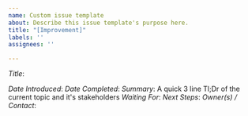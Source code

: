 ```yaml
---
name: Custom issue template
about: Describe this issue template's purpose here.
title: "[Improvement]"
labels: ''
assignees: ''

---
```


*Title*:

*Date Introduced*:
*Date Completed*:
*Summary*: 
A quick 3 line Tl;Dr of the current topic and it's stakeholders
*Waiting For*:
*Next Steps*:
*Owner(s) / Contact*:
